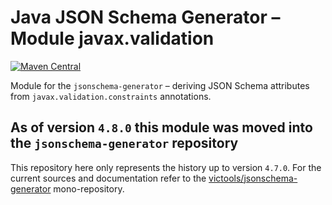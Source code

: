 # Java JSON Schema Generator – Module javax.validation
[![Maven Central](https://maven-badges.herokuapp.com/maven-central/com.github.victools/jsonschema-module-javax-validation/badge.svg)](https://maven-badges.herokuapp.com/maven-central/com.github.victools/jsonschema-module-javax-validation)

Module for the `jsonschema-generator` – deriving JSON Schema attributes from `javax.validation.constraints` annotations.

## As of version `4.8.0` this module was moved into the `jsonschema-generator` repository

This repository here only represents the history up to version `4.7.0`.
For the current sources and documentation refer to the [victools/jsonschema-generator](https://github.com/victools/jsonschema-generator) mono-repository.

